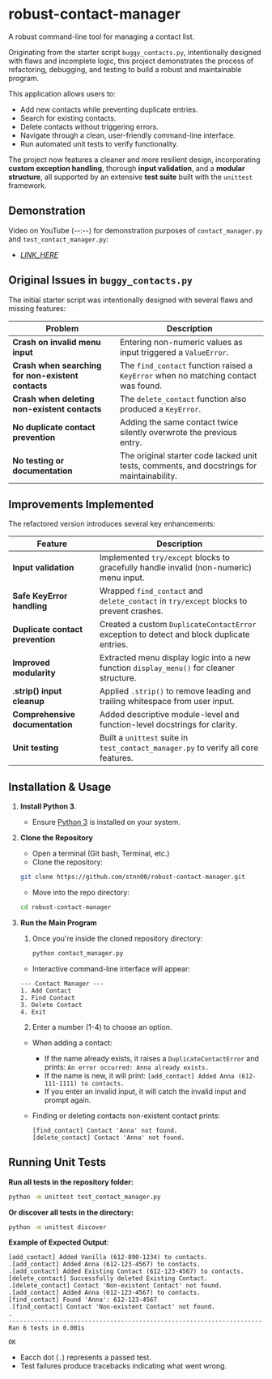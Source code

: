 # robust-contact-manager

A robust command-line tool for managing a contact list.

Originating from the starter script `buggy_contacts.py`, intentionally designed with flaws and incomplete logic, this project demonstrates the process of refactoring, debugging, and testing to build a robust and maintainable program.

This application allows users to:
- Add new contacts while preventing duplicate entries.
- Search for existing contacts.
- Delete contacts without triggering errors.
- Navigate through a clean, user-friendly command-line interface.
- Run automated unit tests to verify functionality.

The project now features a cleaner and more resilient design, incorporating **custom exception handling**, thorough **input validation**, and a **modular structure**, all supported by an extensive **test suite** built with the `unittest` framework.


## Demonstration

Video on YouTube (--:--) for demonstration purposes of `contact_manager.py` and `test_contact_manager.py`:

- *[LINK_HERE](LINK_HERE)*


## Original Issues in `buggy_contacts.py`
The initial starter script was intentionally designed with several flaws and missing features:

| Problem | Description |
|----------|-------------|
| **Crash on invalid menu input** | Entering non-numeric values as input triggered a `ValueError`. |
| **Crash when searching for non-existent contacts** | The `find_contact` function raised a `KeyError` when no matching contact was found. |
| **Crash when deleting non-existent contacts** | The `delete_contact` function also produced a `KeyError`. |
| **No duplicate contact prevention** | Adding the same contact twice silently overwrote the previous entry. |
| **No testing or documentation** | The original starter code lacked unit tests, comments, and docstrings for maintainability. |



## Improvements Implemented
The refactored version introduces several key enhancements:

| Feature | Description |
|----------|-------------|
| **Input validation** | Implemented `try/except` blocks to gracefully handle invalid (non-numeric) menu input. |
| **Safe KeyError handling** | Wrapped `find_contact` and `delete_contact` in `try/except` blocks to prevent crashes. |
| **Duplicate contact prevention** | Created a custom `DuplicateContactError` exception to detect and block duplicate entries. |
| **Improved modularity** | Extracted menu display logic into a new function `display_menu()` for cleaner structure. |
| **.strip() input cleanup** | Applied `.strip()` to remove leading and trailing whitespace from user input. |
| **Comprehensive documentation** | Added descriptive module-level and function-level docstrings for clarity. |
| **Unit testing** | Built a `unittest` suite in `test_contact_manager.py` to verify all core features. |


## Installation & Usage

1. **Install Python 3**.

    - Ensure [Python 3](https://www.python.org/downloads/) is installed on your system.

    
2. **Clone the Repository**

    - Open a terminal (Git bash, Terminal, etc.)
    - Clone the repository:

    ``` bash
    git clone https://github.com/stnn00/robust-contact-manager.git
    ```

    - Move into the repo directory:
    
    ``` bash
    cd robust-contact-manager
    ```

3. **Run the Main Program**

    1. Once you're inside the cloned repository directory:

        ```bash
        python contact_manager.py
        ```
    - Interactive command-line interface will appear:

    ```text
    --- Contact Manager ---
    1. Add Contact
    2. Find Contact
    3. Delete Contact
    4. Exit
    ```
    
    2. Enter a number (1-4) to choose an option.
    - When adding a contact:
        - If the name already exists, it raises a `DuplicateContactError` and prints:
            `An error occurred: Anna already exists.`
        - If the name is new, it will print:
            `[add_contact] Added Anna (612-111-1111) to contacts.`
        - If you enter an invalid input, it will catch the invalid input and prompt again.
    - Finding or deleting contacts non-existent contact prints:

        ```text
        [find_contact] Contact 'Anna' not found.
        [delete_contact] Contact 'Anna' not found.
        ```



## Running Unit Tests
    
**Run all tests in the repository folder:**

``` bash
python -m unittest test_contact_manager.py
```

**Or discover all tests in the directory:**
    
``` bash
python -m unittest discover
```

**Example of Expected Output**:
```text
[add_contact] Added Vanilla (612-890-1234) to contacts.
.[add_contact] Added Anna (612-123-4567) to contacts.
.[add_contact] Added Existing Contact (612-123-4567) to contacts.
[delete_contact] Successfully deleted Existing Contact.
.[delete_contact] Contact 'Non-existent Contact' not found.
.[add_contact] Added Anna (612-123-4567) to contacts.
[find_contact] Found 'Anna': 612-123-4567
.[find_contact] Contact 'Non-existent Contact' not found.
.
----------------------------------------------------------------------
Ran 6 tests in 0.001s

OK
```
- Eacch dot (`.`) represents a passed test.
- Test failures produce tracebacks indicating what went wrong.
